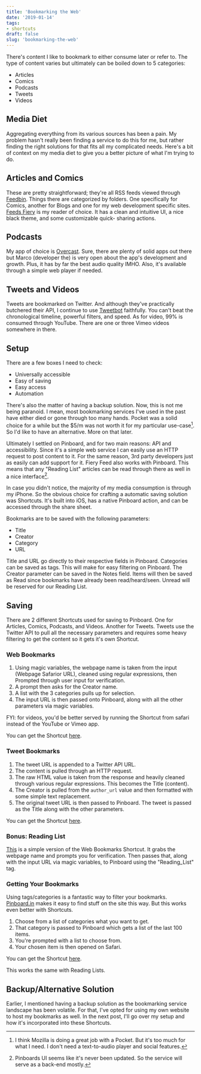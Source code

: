 ```yaml
---
title: 'Bookmarking the Web'
date: '2019-01-14'
tags:
- shortcuts
draft: false
slug: 'bookmarking-the-web'
---
```


There's content I like to bookmark to either consume later or refer to. The type of content varies but ultimately can be boiled down to 5 categories:

- Articles
- Comics
- Podcasts
- Tweets
- Videos

## Media Diet
Aggregating everything from its various sources has been a pain. My problem hasn't really been finding a service to do this for me, but rather finding the right solutions for that fits all my complicated needs. Here's a bit of context on my media diet to give you a better picture of what I'm trying to do.

## Articles and Comics
These are pretty straightforward; they're all RSS feeds viewed through [Feedbin](https://feedbin.com). Things there are categorized by folders. One specifically for Comics, another for Blogs and one for my web development specific sites. [Feeds Fiery](https://itunes.apple.com/us/app/fiery-feeds-rss-reader/id1158763303?mt=8) is my reader of choice. It has a clean and intuitive UI, a nice black theme, and some customizable quick- sharing actions.

## Podcasts
My app of choice is [Overcast](https://itunes.apple.com/us/app/overcast/id888422857?mt=8). Sure, there are plenty of solid apps out there but Marco (developer the) is very open about the app's development and growth. Plus, it has by far the best audio quality IMHO. Also, it's available through a simple web player if needed.

## Tweets and Videos
Tweets are bookmarked on Twitter. And although they've practically butchered their API, I continue to use [Tweetbot](https://itunes.apple.com/us/app/tweetbot-5-for-twitter/id1018355599?mt=8) faithfully. You can't beat the chronological timeline, powerful filters, and speed. As for video, 99% is consumed through YouTube. There are one or three Vimeo videos somewhere in there.

## Setup
There are a few boxes I need to check:

- Universally accessible
- Easy of saving
- Easy access
- Automation

There's also the matter of having a backup solution. Now, this is not me being paranoid. I mean, most bookmarking services I've used in the past have either died or gone through too many hands. Pocket was a solid choice for a while but the $5/m was not worth it for my particular use-case[^1]. So I'd like to have an alternative. More on that later.

Ultimately I settled on Pinboard, and for two main reasons: API and accessibility. Since it's a simple web service I can easily use an HTTP request to post content to it. For the same reason, 3rd party developers just as easily can add support for it. Fiery Feed also works with Pinboard. This means that any "Reading List" articles can be read through there as well in a nice interface[^2].

In case you didn't notice, the majority of my media consumption is through my iPhone. So the obvious choice for crafting a automatic saving solution was Shortcuts. It's built into iOS, has a native Pinboard action, and can be accessed through the share sheet.

Bookmarks are to be saved with the following parameters:

- Title
- Creator
- Category
- URL

Title and URL go directly to their respective fields in Pinboard. Categories can be saved as tags. This will make for easy filtering on Pinboard. The Creator parameter can be saved in the Notes field. Items will then be saved as Read since bookmarks have already been read/heard/seen. Unread will be reserved for our Reading List.

## Saving
There are 2 different Shortcuts used for saving to Pinboard. One for Articles, Comics, Podcasts, and Videos. Another for Tweets. Tweets use the Twitter API to pull all the necessary parameters and requires some heavy filtering to get the content so it gets it's own Shortcut.

### Web Bookmarks
1. Using magic variables, the webpage name is taken from the input (Webpage Safarior URL), cleaned using regular expressions, then Prompted through user input for verification.
2. A prompt then asks for the Creator name.
3. A list with the 3 categories pulls up for selection.
4. The input URL is then passed onto Pinboard, along with all the other parameters via magic variables.

FYI: for videos, you'd be better served by running the Shortcut from safari instead of the YouTube or Vimeo app.

You can get the Shortcut [here](https://www.icloud.com/shortcuts/564933e1e8724ac6a75f02a3dcde4e5c).

### Tweet Bookmarks
1. The tweet URL is appended to a Twitter API URL.
2. The content is pulled through an HTTP request.
3. The raw HTML value is taken from the response and heavily cleaned through various regular expressions. This becomes the Title (content).
4. The Creator is pulled from the `author_url` value and then formatted with some simple text replacement.
5. The original tweet URL is then passed to Pinboard. The tweet is passed as the Title along with the other parameters.

You can get the Shortcut [here](https://www.icloud.com/shortcuts/8e8ea1ce538d4653825b6be88df39bb7).

### Bonus: Reading List
[This](https://www.icloud.com/shortcuts/011881d4b2cc4665ad7b27690fcca915) is a simple version of the Web Bookmarks Shortcut. It grabs the webpage name and prompts you for verification. Then passes that, along with the input URL via magic variables, to Pinboard using the "Reading_List" tag.

### Getting Your Bookmarks
Using tags/categories is a fantastic way to filter your bookmarks. [Pinboard.in](https://pinboard.in) makes it easy to find stuff on the site this way. But this works even better with Shortcuts.

1. Choose from a list of categories what you want to get.
2. That category is passed to Pinboard which gets a list of the last 100 items.
3. You're prompted with a list to choose from.
4. Your chosen item is then opened on Safari.

You can get the Shortcut [here](https://www.icloud.com/shortcuts/7801231d015442a598b0b0ddba4c4b2c).

This works the same with Reading Lists.

## Backup/Alternative Solution
Earlier, I mentioned having a backup solution as the bookmarking service landscape has been volatile. For that, I've opted for using my own website to host my bookmarks as well. In the next post, I'll go over my setup and how it's incorporated into these Shortcuts.

[^1]: I think Mozilla is doing a great job with a Pocket. But it's too much for what I need. I don't need a text-to-audio player and social features.
[^2]: Pinboards UI seems like it's never been updated. So the service will serve as a back-end mostly.
